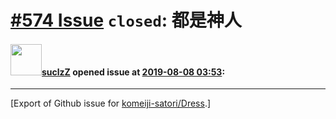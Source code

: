 # [\#574 Issue](https://github.com/komeiji-satori/Dress/issues/574) `closed`: 都是神人

#### <img src="https://avatars.githubusercontent.com/u/11832070?u=a07d62092cc8b6165f20bc84bd0d93cd2ecf93d4&v=4" width="50">[suclzZ](https://github.com/suclzZ) opened issue at [2019-08-08 03:53](https://github.com/komeiji-satori/Dress/issues/574):






-------------------------------------------------------------------------------



[Export of Github issue for [komeiji-satori/Dress](https://github.com/komeiji-satori/Dress).]
